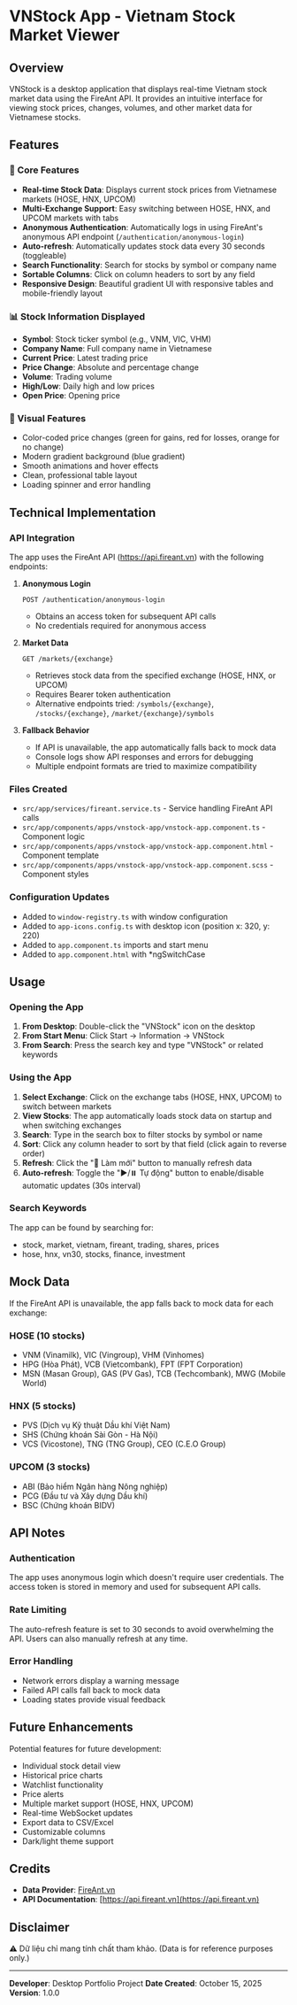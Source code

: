 # VNStock App - Vietnam Stock Market Viewer

## Overview
VNStock is a desktop application that displays real-time Vietnam stock market data using the FireAnt API. It provides an intuitive interface for viewing stock prices, changes, volumes, and other market data for Vietnamese stocks.

## Features

### 🎯 Core Features
- **Real-time Stock Data**: Displays current stock prices from Vietnamese markets (HOSE, HNX, UPCOM)
- **Multi-Exchange Support**: Easy switching between HOSE, HNX, and UPCOM markets with tabs
- **Anonymous Authentication**: Automatically logs in using FireAnt's anonymous API endpoint (`/authentication/anonymous-login`)
- **Auto-refresh**: Automatically updates stock data every 30 seconds (toggleable)
- **Search Functionality**: Search for stocks by symbol or company name
- **Sortable Columns**: Click on column headers to sort by any field
- **Responsive Design**: Beautiful gradient UI with responsive tables and mobile-friendly layout

### 📊 Stock Information Displayed
- **Symbol**: Stock ticker symbol (e.g., VNM, VIC, VHM)
- **Company Name**: Full company name in Vietnamese
- **Current Price**: Latest trading price
- **Price Change**: Absolute and percentage change
- **Volume**: Trading volume
- **High/Low**: Daily high and low prices
- **Open Price**: Opening price

### 🎨 Visual Features
- Color-coded price changes (green for gains, red for losses, orange for no change)
- Modern gradient background (blue gradient)
- Smooth animations and hover effects
- Clean, professional table layout
- Loading spinner and error handling

## Technical Implementation

### API Integration
The app uses the FireAnt API (https://api.fireant.vn) with the following endpoints:

1. **Anonymous Login**
   ```
   POST /authentication/anonymous-login
   ```
   - Obtains an access token for subsequent API calls
   - No credentials required for anonymous access

2. **Market Data**
   ```
   GET /markets/{exchange}
   ```
   - Retrieves stock data from the specified exchange (HOSE, HNX, or UPCOM)
   - Requires Bearer token authentication
   - Alternative endpoints tried: `/symbols/{exchange}`, `/stocks/{exchange}`, `/market/{exchange}/symbols`

3. **Fallback Behavior**
   - If API is unavailable, the app automatically falls back to mock data
   - Console logs show API responses and errors for debugging
   - Multiple endpoint formats are tried to maximize compatibility

### Files Created
- `src/app/services/fireant.service.ts` - Service handling FireAnt API calls
- `src/app/components/apps/vnstock-app/vnstock-app.component.ts` - Component logic
- `src/app/components/apps/vnstock-app/vnstock-app.component.html` - Component template
- `src/app/components/apps/vnstock-app/vnstock-app.component.scss` - Component styles

### Configuration Updates
- Added to `window-registry.ts` with window configuration
- Added to `app-icons.config.ts` with desktop icon (position x: 320, y: 220)
- Added to `app.component.ts` imports and start menu
- Added to `app.component.html` with *ngSwitchCase

## Usage

### Opening the App
1. **From Desktop**: Double-click the "VNStock" icon on the desktop
2. **From Start Menu**: Click Start → Information → VNStock
3. **From Search**: Press the search key and type "VNStock" or related keywords

### Using the App
1. **Select Exchange**: Click on the exchange tabs (HOSE, HNX, UPCOM) to switch between markets
2. **View Stocks**: The app automatically loads stock data on startup and when switching exchanges
3. **Search**: Type in the search box to filter stocks by symbol or name
4. **Sort**: Click any column header to sort by that field (click again to reverse order)
5. **Refresh**: Click the "🔄 Làm mới" button to manually refresh data
6. **Auto-refresh**: Toggle the "▶️/⏸️ Tự động" button to enable/disable automatic updates (30s interval)

### Search Keywords
The app can be found by searching for:
- stock, market, vietnam, fireant, trading, shares, prices
- hose, hnx, vn30, stocks, finance, investment

## Mock Data
If the FireAnt API is unavailable, the app falls back to mock data for each exchange:

### HOSE (10 stocks)
- VNM (Vinamilk), VIC (Vingroup), VHM (Vinhomes)
- HPG (Hòa Phát), VCB (Vietcombank), FPT (FPT Corporation)
- MSN (Masan Group), GAS (PV Gas), TCB (Techcombank), MWG (Mobile World)

### HNX (5 stocks)
- PVS (Dịch vụ Kỹ thuật Dầu khí Việt Nam)
- SHS (Chứng khoán Sài Gòn - Hà Nội)
- VCS (Vicostone), TNG (TNG Group), CEO (C.E.O Group)

### UPCOM (3 stocks)
- ABI (Bảo hiểm Ngân hàng Nông nghiệp)
- PCG (Đầu tư và Xây dựng Dầu khí)
- BSC (Chứng khoán BIDV)

## API Notes

### Authentication
The app uses anonymous login which doesn't require user credentials. The access token is stored in memory and used for subsequent API calls.

### Rate Limiting
The auto-refresh feature is set to 30 seconds to avoid overwhelming the API. Users can also manually refresh at any time.

### Error Handling
- Network errors display a warning message
- Failed API calls fall back to mock data
- Loading states provide visual feedback

## Future Enhancements
Potential features for future development:
- Individual stock detail view
- Historical price charts
- Watchlist functionality
- Price alerts
- Multiple market support (HOSE, HNX, UPCOM)
- Real-time WebSocket updates
- Export data to CSV/Excel
- Customizable columns
- Dark/light theme support

## Credits
- **Data Provider**: [FireAnt.vn](https://fireant.vn)
- **API Documentation**: [https://api.fireant.vn](https://api.fireant.vn)

## Disclaimer
⚠️ Dữ liệu chỉ mang tính chất tham khảo.
(Data is for reference purposes only.)

---

**Developer**: Desktop Portfolio Project
**Date Created**: October 15, 2025
**Version**: 1.0.0

